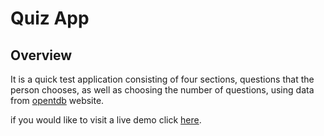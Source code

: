 # Quiz App

## Overview

It is a quick test application consisting of four sections, questions that the person chooses, as well as choosing the number of questions, using data from [opentdb](https://opentdb.com/api_config.php) website.

if you would like to visit a live demo click [here](https://quiz-app-gamma-kohl.vercel.app/).
